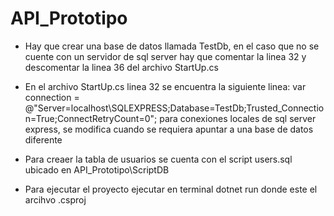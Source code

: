 # API_Prototipo

* Hay que crear una base de datos llamada TestDb, en el caso que no se cuente con un servidor de sql server hay que comentar la linea 32 y descomentar la linea 36 del archivo StartUp.cs 

* En el archivo StartUp.cs linea 32 se encuentra la siguiente linea:
        var connection = @"Server=localhost\SQLEXPRESS;Database=TestDb;Trusted_Connection=True;ConnectRetryCount=0";
  para conexiones locales de sql server express, se modifica cuando se requiera apuntar a una base de datos diferente
  
* Para creaer la tabla de usuarios se cuenta con el script users.sql ubicado en API_Prototipo\ScriptDB

* Para ejecutar el proyecto ejecutar en terminal dotnet run donde este el arcihvo .csproj




